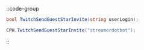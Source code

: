 ::code-group
  ```csharp [Method]
  bool TwitchSendGuestStarInvite(string userLogin);
  ```
  ```csharp [Example]
  CPH.TwitchSendGuestStarInvite("streamerdotbot");
  ```
::